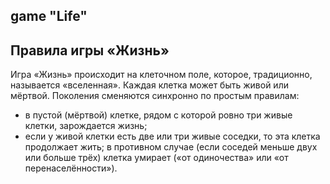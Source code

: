 ## game "Life"

## Правила игры «Жизнь»

Игра «Жизнь» происходит на клеточном поле, которое, традиционно, называется «вселенная».
Каждая клетка может быть живой или мёртвой.
Поколения сменяются синхронно по простым правилам:
- в пустой (мёртвой) клетке, рядом с которой ровно три живые клетки, зарождается жизнь;
- если у живой клетки есть две или три живые соседки, то эта клетка продолжает жить; в противном случае (если соседей меньше двух или больше трёх) клетка умирает («от одиночества» или «от перенаселённости»).